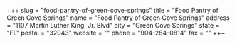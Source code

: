 +++
slug = "food-pantry-of-green-cove-springs"
title = "Food Pantry of Green Cove Springs"
name = "Food Pantry of Green Cove Springs"
address = "1107 Martin Luther King, Jr. Blvd"
city = "Green Cove Springs"
state = "FL"
postal = "32043"
website = ""
phone = "904-284-0814"
fax = ""
+++
